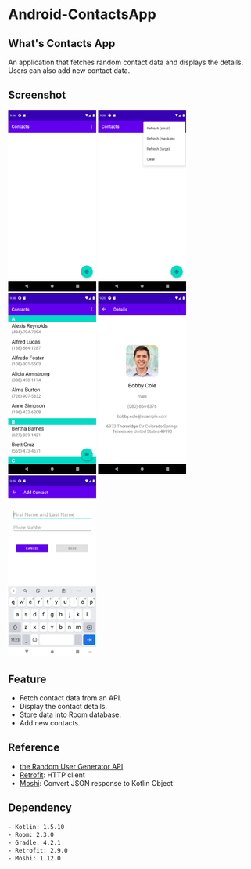 # Android-ContactsApp

## What's Contacts App
An application that fetches random contact data and displays the details. Users can also add new contact data. 

## Screenshot
<p float="left">
  <img src="demo/contact_list_1.png" width="180" />
  <img src="demo/contact_list_2.png" width="180" /> 
  <img src="demo/contact_list_3.png" width="180" />
  <img src="demo/contact_details_picture.png" width="180" />
  <img src="demo/add_contact.png" width="180" />
</p>

## Feature
- Fetch contact data from an API.
- Display the contact details.
- Store data into Room database.
- Add new contacts.

## Reference
- [the Random User Generator API](https://randomuser.me/documentation)
- [Retrofit](https://square.github.io/retrofit/): HTTP client
- [Moshi](https://github.com/square/moshi): Convert JSON response to Kotlin Object

## Dependency
````
- Kotlin: 1.5.10
- Room: 2.3.0
- Gradle: 4.2.1
- Retrofit: 2.9.0
- Moshi: 1.12.0
````
